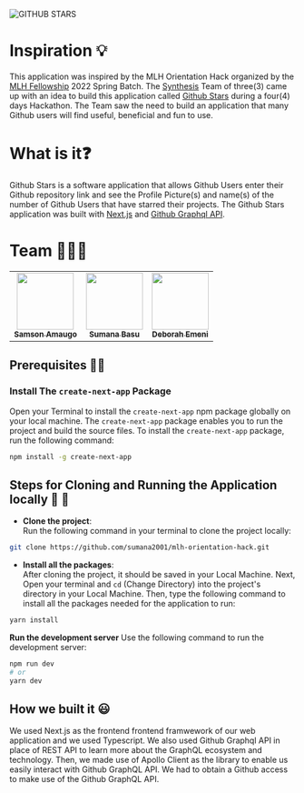 ![GITHUB STARS](https://i.postimg.cc/2j2q6ZCX/Github-Stars-Image.jpg) 
# Inspiration :bulb:

This application was inspired by the MLH Orientation Hack organized by the [MLH Fellowship](https://fellowship.mlh.io/programs/open-source) 2022 Spring Batch. The [Synthesis](https://www.synthesis.is/) Team of three(3) came up with an idea to build this application called [Github Stars](https://mlh-orientation-hack.vercel.app/) during a four(4) days Hackathon.
The Team saw the need to build an application that many Github users will find useful, beneficial and fun to use. <br>

# What is it:question:
Github Stars is a software application that allows Github Users enter their Github repository link and see the Profile Picture(s) and name(s) of the number of Github Users that have starred their projects. The Github Stars application was built with [Next.js](https://nextjs.org/) and [Github Graphql API](https://docs.github.com/en/graphql).

# Team :people_holding_hands:
<table>
  <tr>
    <td align="center"><a href="https://github.com/sammychinedu2ky"><img src="https://avatars.githubusercontent.com/u/36219292?v=4?s=100" width="100px;" alt=""/><br /><sub><b>Samson Amaugo</b></sub></a><br /></td>
    <td align="center"><a href="https://github.com/sumana2001"><img src="https://avatars.githubusercontent.com/u/63084088?v=4?s=100" width="100px;" alt=""/><br /><sub><b>Sumana Basu</b></sub></a><br /></td>
    <td align="center"><a href="https://github.com/debemenitammy"><img src="https://avatars.githubusercontent.com/u/43294761?v=4?s=100" width="100px;" alt=""/><br /><sub><b>Deborah Emeni</b></sub></a><br /></td>
</table>

## Prerequisites :technologist:

### Install The `create-next-app` Package
Open your Terminal to install the `create-next-app` npm package globally on your local machine. The `create-next-app` package enables you to run the project and build the source files. To install the `create-next-app` package, run the following command:

```bash
npm install -g create-next-app
```
## Steps for Cloning and Running the Application locally :footprints: :footprints:

- **Clone the project**: <br>
Run the following command in your terminal to clone the project locally:
```bash
git clone https://github.com/sumana2001/mlh-orientation-hack.git
```
- **Install all the packages**: <br>
After cloning the project, it should be saved in your Local Machine. Next, Open your terminal and `cd` (Change Directory) into the project's directory in your Local Machine. Then, type the following command to install all the packages needed for the application to run:

```bash
yarn install
```
**Run the development server**
Use the following command to run the development server:
```bash
npm run dev
# or
yarn dev
```
## How we built it :smiley:
We used Next.js as the frontend frontend framwework of our web application and we used Typescript. We also used Github Graphql API in place of REST API to learn more about the GraphQL ecosystem and technology. Then, we made use of Apollo Client as the library to enable us easily interact with Github GraphQL API. We had to obtain a Github access to make use of the Github GraphQL API. 
